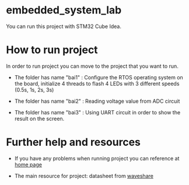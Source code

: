 # embedded_system_lab
You can run this project with STM32 Cube Idea. 

# How to run project
In order to run project you can move to the project that you want to run.
-  The folder has name "bai1" : Configure the RTOS operating system on the board, initialize 4 threads to flash 4 LEDs with 3 different speeds (0.5s, 1s, 2s, 3s)

-  The folder has name "bai2" : Reading voltage value from ADC circuit

-  The folder has name "bai3" : Using UART circuit in order to show the result on the screen.

# Further help and resources
-  If you have any problems when running project you can reference at [home page](https://www.waveshare.com/w/upload/f/fe/OpenX05R-C-Schematic.pdf)
  
-  The main resource for project: datasheet from [waveshare](https://www.google.com/url?sa=t&rct=j&q=&esrc=s&source=web&cd=&ved=2ahUKEwib2Oez-MKCAxUNs1YBHSL2AFIQFnoECA0QAQ&url=https%3A%2F%2Fwww.waveshare.com%2Fopen405r-c-standard.htm&usg=AOvVaw2ZBNhmyajvPP3Nf7-DXbCW&opi=89978449](https://www.waveshare.com/open405r-c-standard.htm)https://www.waveshare.com/open405r-c-standard.htm)
